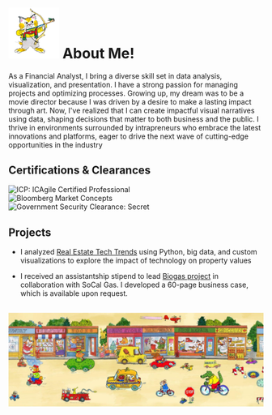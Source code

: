 <h1><img src="https://github.com/Va11es/project/blob/main/Huckle2nobg.png" width="100"/> About Me!</h1>

As a Financial Analyst, I bring a diverse skill set in data analysis, visualization, and presentation. I have a strong passion for managing projects and optimizing processes. Growing up, my dream was to be a movie director because I was driven by a desire to make a lasting impact through art. Now, I've realized that I can create impactful visual narratives using data, shaping decisions that matter to both business and the public. I thrive in environments surrounded by intrapreneurs who embrace the latest innovations and platforms, eager to drive the next wave of cutting-edge opportunities in the industry

## Certifications & Clearances

![ICP: ICAgile Certified Professional](https://img.shields.io/badge/ICAgile-Certified%20Professional-brightgreen)  
![Bloomberg Market Concepts](https://img.shields.io/badge/Bloomberg-Market%20Concepts-blue)  
![Government Security Clearance: Secret](https://img.shields.io/badge/Government-Security%20Clearance-red)


## Projects
- I analyzed [Real Estate Tech Trends](https://github.com/Va11es/TechInRealEstate/tree/main) using Python, big data, and custom visualizations to explore the impact of technology on property values

- I received an assistantship stipend to lead [Biogas project](https://github.com/Va11es/SoCalGas_Biogas_Project) in collaboration with SoCal Gas. I developed a 60-page business case, which is available upon request. 

## 
[![MasterHead](https://github.com/Va11es/project/blob/main/busytownnn.png)](https://github.com/Va11es)

<!--

[![GitHub Streak](https://github-readme-streak-stats.herokuapp.com?user=Va11es&theme=dark)](https://git.io/streak-stats)
